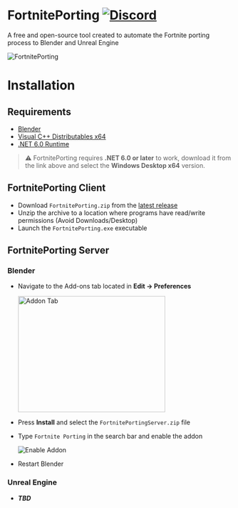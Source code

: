 ﻿# FortnitePorting [![Discord](https://discord.com/api/guilds/866821077769781249/widget.png?style=shield)](https://discord.gg/DZ5YFXdBA6)
A free and open-source tool created to automate the Fortnite porting process to Blender and Unreal Engine

<img src="https://github.com/halfuwu/FortnitePorting/blob/master/.github/images/preview.png?raw=true" alt="FortnitePorting">

# Installation

## Requirements
* [Blender](https://www.blender.org/download/)
* [Visual C++ Distributables x64](https://docs.microsoft.com/en-us/cpp/windows/latest-supported-vc-redist?view=msvc-170)
* [.NET 6.0 Runtime](https://dotnet.microsoft.com/en-us/download/dotnet/6.0/runtime)
> ⚠️ FortnitePorting requires **.NET 6.0 or later** to work, download it from the link above and select the **Windows Desktop x64** version.

## FortnitePorting Client
* Download `FortnitePorting.zip` from the [latest release](https://github.com/halfuwu/FortnitePorting/releases)
* Unzip the archive to a location where programs have read/write permissions (Avoid Downloads/Desktop)
* Launch the `FortnitePorting.exe` executable

## FortnitePorting Server

### Blender
* Navigate to the Add-ons tab located in **Edit -> Preferences**

  <img src="https://docs.blender.org/manual/en/latest/_images/editors_preferences_section_addons.png" alt="Addon Tab" height=260 width=330>

* Press **Install** and select the `FortnitePortingServer.zip` file
* Type `Fortnite Porting` in the search bar and enable the addon
  
  <img src="https://github.com/halfuwu/FortnitePorting/blob/master/.github/images/enable_addon.png?raw=true" alt="Enable Addon">
* Restart Blender




### Unreal Engine
* ***TBD***
